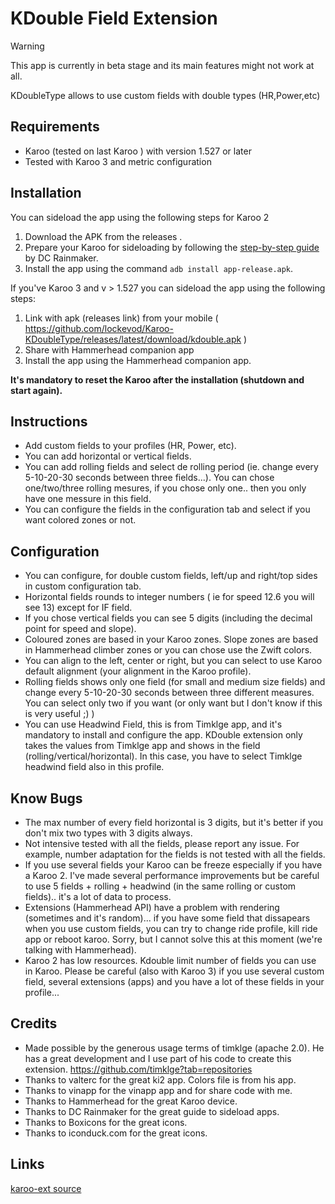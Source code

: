 # KDouble Field  Extension

> [!WARNING]  
> This app is currently in beta stage and its main features might not work at all.

KDoubleType allows to use custom fields with double types (HR,Power,etc)

## Requirements
- Karoo (tested on last Karoo ) with version 1.527 or later
- Tested with Karoo 3 and metric configuration

## Installation

You can sideload the app using the following steps for Karoo 2

1. Download the APK from the releases .
2. Prepare your Karoo for sideloading by following the [step-by-step guide](https://www.dcrainmaker.com/2021/02/how-to-sideload-android-apps-on-your-hammerhead-karoo-1-karoo-2.html) by DC Rainmaker.
3. Install the app using the command `adb install app-release.apk`.


If you've Karoo 3 and v > 1.527 you can sideload the app using the following steps:

1. Link with apk (releases link) from your mobile ( https://github.com/lockevod/Karoo-KDoubleType/releases/latest/download/kdouble.apk )
2. Share with Hammerhead companion app
3. Install the app using the Hammerhead companion app.

**It's mandatory to reset the Karoo after the installation (shutdown and start again).**

## Instructions

- Add custom fields to your profiles (HR, Power, etc).
- You can add horizontal or vertical fields.
- You can add rolling fields and select de rolling period (ie. change every 5-10-20-30 seconds between three fields...). You can chose one/two/three rolling mesures, if you chose only one.. then you only have one messure in this field.
- You can configure the fields in the configuration tab and select if you want colored zones or not.

## Configuration
- You can configure, for double custom fields, left/up and right/top sides in custom configuration tab.
- Horizontal fields rounds to integer numbers ( ie for speed 12.6 you will see 13) except for IF field.
- If you chose vertical fields you can see 5 digits (including the decimal point for speed and slope).
- Coloured zones are based in your Karoo zones. Slope zones are based in Hammerhead climber zones or you can chose use the Zwift colors.
- You can align  to the left, center or right, but you can select to use Karoo default alignment (your alignment in the Karoo profile).
- Rolling fields shows only one field (for small and medium size fields) and change every 5-10-20-30 seconds between three different measures. You can select only two if you want (or only want but I don't know if this is very useful ;) )
- You can use Headwind Field, this is from Timklge app, and it's mandatory to install and configure the app. KDouble extension only takes the values from Timklge app and shows in the field (rolling/vertical/horizontal).
In this case, you have to select Timklge headwind field also in this profile.

## Know Bugs
- The max number of every field horizontal is 3 digits, but it's better if you don't mix two types with 3 digits always.
- Not intensive tested with all the fields, please report any issue. For example, number adaptation for the fields is not tested with all the fields.
- If you use several fields your Karoo can be freeze especially if you have a Karoo 2. I've made several performance improvements but be careful to use 5 fields + rolling + headwind (in the same rolling or custom fields).. it's a lot of data to process.
- Extensions (Hammerhead API) have a problem with rendering (sometimes and it's random)... if you have some field that dissapears when you use custom fields, you can try to change ride profile, kill ride app or reboot karoo. Sorry, but I cannot solve this at this moment (we're talking with Hammerhead).
- Karoo 2 has low resources. Kdouble limit number of fields you can use in Karoo. Please be careful (also with Karoo 3) if you use several custom field, several extensions (apps) and you have a lot of these fields in your profile...

## Credits

- Made possible by the generous usage terms of timklge (apache 2.0). He has a great development and I use part of his code to create this extension.
  https://github.com/timklge?tab=repositories
- Thanks to valterc for the great ki2 app. Colors file is from his app.
- Thanks to vinapp for the vinapp app and for share code with me. 
- Thanks to Hammerhead for the great Karoo device.
- Thanks to DC Rainmaker for the great guide to sideload apps.
- Thanks to Boxicons for the great icons.
- Thanks to iconduck.com for the great icons.

## Links

[karoo-ext source](https://github.com/hammerheadnav/karoo-ext)
